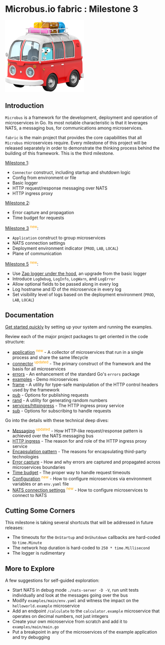 # Microbus.io fabric : Milestone 3

<img src="docs\gopher-on-bus.png" width=256>

## Introduction

`Microbus` is a framework for the development, deployment and operation of microservices in Go. Its most notable characteristic is that it leverages NATS, a messaging bus, for communications among microservices.

`fabric` is the main project that provides the core capabilities that all `Microbus` microservices require. Every milestone of this project will be released separately in order to demonstrate the thinking process behind the building of this framework. This is the third milestone.

[Milestone 1](https://github.com/microbus-io/fabric/tree/milestone/1):

* `Connector` construct, including startup and shutdown logic
* Config from environment or file
* Basic logger
* HTTP request/response messaging over NATS
* HTTP ingress proxy

[Milestone 2](https://github.com/microbus-io/fabric/tree/milestone/2):

* Error capture and propagation
* Time budget for requests

[Milestone 3](https://github.com/microbus-io/fabric/tree/milestone/2) <sup style="color:orange">new</sup>:

* `Application` construct to group microservices
* NATS connection settings
* Deployment environment indicator (`PROD`, `LAB`, `LOCAL`)
* Plane of communication

[Milestone 5](https://github.com/microbus-io/fabric/tree/milestone/5) <sup style="color:orange">new</sup>:

* Use [Zap logger under the hood](log/doc.go), an upgrade from the basic logger
* Introduce `LogDebug`, `LogInfo`, `LogWarn`, and `LogError`
* Allow optional fields to be passed along in every log
* Log hostname and ID of the microservice in every log
* Set visibility level of logs based on the deployment environment (`PROD`, `LAB`, `LOCAL`)

## Documentation

[Get started quickly](docs/quick-start.md) by setting up your system and running the examples.

Review each of the major project packages to get oriented in the code structure:

* [application](docs/structure/application.md) <sup style="color:orange">new</sup> - A collector of microservices that run in a single process and share the same lifecycle
* [connector](docs/structure/connector.md) <sup style="color:orange">updated</sup> - The primary construct of the framework and the basis for all microservices
* [errors](docs/structure/errors.md) - An enhancement of the standard Go's `errors` package 
* [examples](docs/structure/examples.md) - Demo microservices 
* [frame](docs/structure/frame.md) - A utility for type-safe manipulation of the HTTP control headers used by the framework
* [pub](docs/structure/pub.md) - Options for publishing requests
* [rand](docs/structure/rand.md) - A utility for generating random numbers
* [services/httpingress](docs/structure/services-httpingress.md) - The HTTP ingress proxy service
* [sub](docs/structure/sub.md) - Options for subscribing to handle requests

Go into the details with these technical deep dives:

* [Messaging](docs/tech/messaging.md) <sup style="color:orange">updated</sup> - How HTTP-like request/response pattern is achieved over the NATS messaging bus
* [HTTP ingress](docs/tech/httpingress.md) - The reason for and role of the HTTP ingress proxy service
* [Encapsulation pattern](docs/tech/encapsulation.md) - The reasons for encapsulating third-party technologies
* [Error capture](docs/tech/errorcapture.md) - How and why errors are captured and propagated across microservices boundaries
* [Time budget](docs/tech/timebudget.md) - The proper way to handle request timeouts
* [Configuration](docs/tech/configuration.md) <sup style="color:orange">new</sup> - How to configure microservices via environment variables or an `env.yaml` file
* [NATS connection settings](docs/tech/natsconnection.md) <sup style="color:orange">new</sup> - How to configure microservices to connect to NATS

## Cutting Some Corners

This milestone is taking several shortcuts that will be addressed in future releases:

* The timeouts for the `OnStartup` and `OnShutdown` callbacks are hard-coded to `time.Minute`
* The network hop duration is hard-coded to `250 * time.Millisecond`
* The logger is rudimentary

## More to Explore

A few suggestions for self-guided exploration:

* Start NATS in debug mode `./nats-server -D -V`, run unit tests individually and look at the messages going over the bus
* Modify `examples/main/env.yaml` and witness the impact on the `helloworld.example` microservice
* Add an endpoint `/calculate` to the `calculator.example` microservice that operates on decimal numbers, not just integers
* Create your own microservice from scratch and add it to `examples/main/main.go`
* Put a breakpoint in any of the microservices of the example application and try debugging
